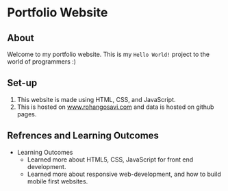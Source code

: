# Portfolio Website

## About

Welcome to my portfolio website. This is my ``` Hello World! ``` project to the world of programmers :) 

## Set-up 

1. This website is made using HTML, CSS, and JavaScript.
2. This is hosted on www.rohangosavi.com and data is hosted on github pages.

## Refrences and Learning Outcomes

- Learning Outcomes 
    - Learned more about HTML5, CSS, JavaScript for front end development.
    - Learned more about responsive web-development, and how to build mobile first websites.
